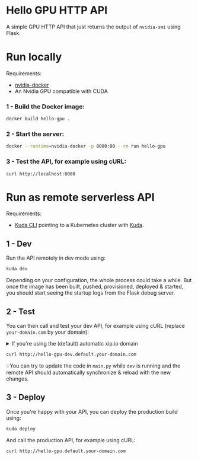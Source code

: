 # Hello GPU HTTP API

A simple GPU HTTP API that just returns the output of `nvidia-smi` using Flask.

# Run locally

Requirements:

- [nvidia-docker](#)
- An Nvidia GPU compatible with CUDA

### 1 - Build the Docker image:

```bash
docker build hello-gpu .
```

### 2 - Start the server:

```bash
docker --runtime=nvidia-docker -p 8080:80 --rm run hello-gpu
```

### 3 - Test the API, for example using cURL:

```
curl http://localhost:8080
```

# Run as remote serverless API

Requirements:

- [Kuda CLI](#) pointing to a Kubernetes cluster with [Kuda](#).

## 1 - Dev

Run the API remotely in dev mode using:

```bash
kuda dev
```

Depending on your configuration, the whole process could take a while.
But once the image has been built, pushed, provisioned, deployed & started,
you should start seeing the startup logs from the Flask debug server.

## 2 - Test

You can then call and test your dev API, for example using cURL (replace `your-domain.com` by your domain):

<details><summary>If you're using the (default) automatic xip.io domain</summary>
Then you need your cluster's ingress IP address to assemble the full domain name.
To retrieve it, you can run:

```bash
export cluster_ip=$(kubectl get svc istio-ingressgateway \
    --namespace istio-system \
    --output 'jsonpath={.status.loadBalancer.ingress[0].ip}')
echo "Your full xip.io domain is: $cluster_ip.xip.io"
```
</details>

```bash
curl http://hello-gpu-dev.default.your-domain.com
```

💡You can try to update the code in `main.py` while `dev`
is running and the remote API should automatically synchronize & reload
with the new changes.

## 3 - Deploy

Once you're happy with your API, you can deploy the production build using:

```bash
kuda deploy
```

And call the production API, for example using cURL:

```bash
curl http://hello-gpu.default.your-domain.com
```